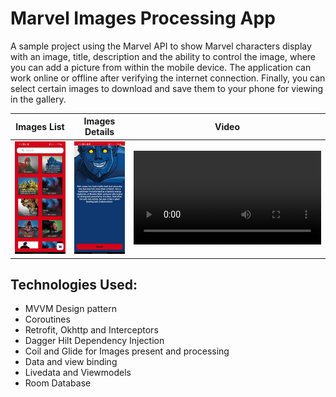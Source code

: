 # Marvel Images Processing App

A sample project using the Marvel API to show Marvel characters display with an image, title, description and the ability to control the image, where you can add a picture from within the mobile device. The application can work online or offline after verifying the internet connection. Finally, you can select certain images to download and save them to your phone for viewing in the gallery.

| Images List                                  | Images Details                            | Video                               |
|----------------------------------------------|-------------------------------------------|-------------------------------------|
| ![Images List](/images/list.jpg)             | ![Images Details](/images/details.jpg)    | ![Video](/images/video.mp4)         |


## Technologies Used:

  - MVVM Design pattern
  - Coroutines
  - Retrofit, Okhttp and Interceptors 
  - Dagger Hilt Dependency Injection
  - Coil and Glide for Images present and processing
  - Data and view binding
  - Livedata and Viewmodels
  - Room Database
